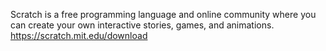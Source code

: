 Scratch is a free programming language and online community where you can create your own interactive stories, games, and animations.
https://scratch.mit.edu/download
